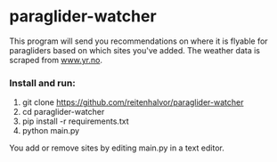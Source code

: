 # paraglider-watcher
This program will send you recommendations on where it is flyable for paragliders based on which sites you've added. 
The weather data is scraped from www.yr.no. 

### Install and run:
1. git clone https://github.com/reitenhalvor/paraglider-watcher
2. cd paraglider-watcher
3. pip install -r requirements.txt
4. python main.py

You add or remove sites by editing main.py in a text editor. 

